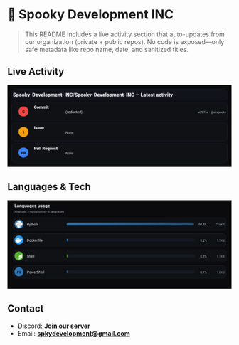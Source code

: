 # 👻 Spooky Development INC

> This README includes a live activity section that auto-updates from our organization (private + public repos). No code is exposed—only safe metadata like repo name, date, and sanitized titles.

## Live Activity
![Repo Snapshot](./assets/repo-snapshot.svg?v=4293e19c6f)

## Languages & Tech
![Languages Usage](./assets/languages.svg?v=309f423b32)

## Contact
- Discord: **[Join our server](https://discord.gg/XYspZgEEJb)**
- Email: **spkydevelopment@gmail.com**

